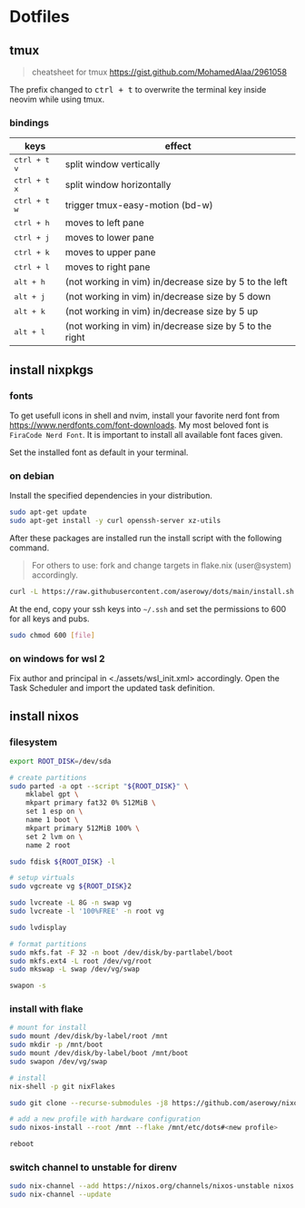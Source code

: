 # Dotfiles

## tmux

> cheatsheet for tmux <https://gist.github.com/MohamedAlaa/2961058>

The prefix changed to <kbd>ctrl + t</kbd> to overwrite the terminal key inside
neovim while using tmux.

### bindings

| keys                             | effect                                                  |
| -------------------------------- | ------------------------------------------------------- |
| <kbd>ctrl + t</kbd> <kbd>v</kbd> | split window vertically                                 |
| <kbd>ctrl + t</kbd> <kbd>x</kbd> | split window horizontally                               |
| <kbd>ctrl + t</kbd> <kbd>w</kbd> | trigger tmux-easy-motion (bd-w)                         |
| <kbd>ctrl + h</kbd>              | moves to left pane                                      |
| <kbd>ctrl + j</kbd>              | moves to lower pane                                     |
| <kbd>ctrl + k</kbd>              | moves to upper pane                                     |
| <kbd>ctrl + l</kbd>              | moves to right pane                                     |
| <kbd>alt + h</kbd>               | (not working in vim) in/decrease size by 5 to the left  |
| <kbd>alt + j</kbd>               | (not working in vim) in/decrease size by 5 down         |
| <kbd>alt + k</kbd>               | (not working in vim) in/decrease size by 5 up           |
| <kbd>alt + l</kbd>               | (not working in vim) in/decrease size by 5 to the right |

## install nixpkgs

### fonts

To get usefull icons in shell and nvim, install your favorite nerd font from
<https://www.nerdfonts.com/font-downloads>. My most beloved font is
`FiraCode Nerd Font`. It is important to install all available font faces given.

Set the installed font as default in your terminal.

### on debian

Install the specified dependencies in your distribution.

```sh
sudo apt-get update
sudo apt-get install -y curl openssh-server xz-utils
```

After these packages are installed run the install script with the following
command.

> For others to use: fork and change targets in flake.nix (user@system)
> accordingly.

```sh
curl -L https://raw.githubusercontent.com/aserowy/dots/main/install.sh | sh
```

At the end, copy your ssh keys into `~/.ssh` and set the permissions to 600 for
all keys and pubs.

```sh
sudo chmod 600 [file]
```

### on windows for wsl 2

Fix author and principal in <./assets/wsl\_init.xml> accordingly. Open the Task
Scheduler and import the updated task definition.

## install nixos

### filesystem

```sh
export ROOT_DISK=/dev/sda

# create partitions
sudo parted -a opt --script "${ROOT_DISK}" \
    mklabel gpt \
    mkpart primary fat32 0% 512MiB \
    set 1 esp on \
    name 1 boot \
    mkpart primary 512MiB 100% \
    set 2 lvm on \
    name 2 root

sudo fdisk ${ROOT_DISK} -l

# setup virtuals
sudo vgcreate vg ${ROOT_DISK}2

sudo lvcreate -L 8G -n swap vg
sudo lvcreate -l '100%FREE' -n root vg

sudo lvdisplay

# format partitions
sudo mkfs.fat -F 32 -n boot /dev/disk/by-partlabel/boot
sudo mkfs.ext4 -L root /dev/vg/root
sudo mkswap -L swap /dev/vg/swap

swapon -s
```

### install with flake

```sh
# mount for install
sudo mount /dev/disk/by-label/root /mnt
sudo mkdir -p /mnt/boot
sudo mount /dev/disk/by-label/boot /mnt/boot
sudo swapon /dev/vg/swap

# install
nix-shell -p git nixFlakes

sudo git clone --recurse-submodules -j8 https://github.com/aserowy/nixos.git /mnt/etc/dots

# add a new profile with hardware configuration
sudo nixos-install --root /mnt --flake /mnt/etc/dots#<new profile>

reboot
```

### switch channel to unstable for direnv

```sh
sudo nix-channel --add https://nixos.org/channels/nixos-unstable nixos
sudo nix-channel --update
```
